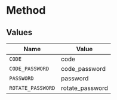 # Method


## Values

| Name              | Value             |
| ----------------- | ----------------- |
| `CODE`            | code              |
| `CODE_PASSWORD`   | code_password     |
| `PASSWORD`        | password          |
| `ROTATE_PASSWORD` | rotate_password   |